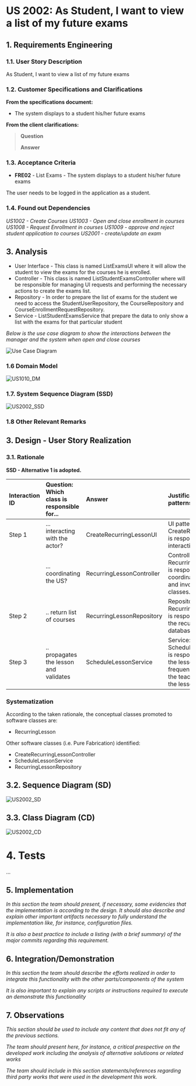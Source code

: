 # US 2002: As Student, I want to view a list of my future exams

## 1. Requirements Engineering


### 1.1. User Story Description

As Student, I want to view a list of my future exams

### 1.2. Customer Specifications and Clarifications


**From the specifications document:**
* The system displays to a student his/her future exams

**From the client clarifications:**

> **Question**
>
>  **Answer**

### 1.3. Acceptance Criteria

* **FRE02** - List Exams - The system displays to a student his/her future exams

The user needs to be logged in the application as a student.

### 1.4. Found out Dependencies

*US1002 - Create Courses*
*US1003 - Open and close enrollment in courses*
*US1008 - Request Enrollment in courses*
*US1009 - approve and reject student application to courses*
*US2001 - create/update an exam*


## 3. Analysis

* User Interface - This class is named ListExamsUI where it will allow the student to view the exams for the courses he is enrolled.
* Controller     - This class is named ListStudentExamsController where will be responsible for managing UI requests and performing the necessary actions to create the exams list.
* Repository     - In order to prepare the list of exams for the student we need to access the StudentUserRepository, the CourseRepository and CourseEnrollmentRequestRepository.
* Service        - ListStudentExamsService that prepare the data to only show a list with the exams for that particular student

*Below is the use case diagram to show the interactions between the manager and the system when open and close courses*

![Use Case Diagram](US2002-UCD.svg "US2002 Use Case Diagram")

### 1.6 Domain Model

![US1010_DM](DM_US1010.svg)

### 1.7. System Sequence Diagram (SSD)

![US2002_SSD](US2002-SSD.svg)

### 1.8 Other Relevant Remarks


## 3. Design - User Story Realization

### 3.1. Rationale

**SSD - Alternative 1 is adopted.**


| Interaction ID | Question: Which class is responsible for... | Answer                    | Justification (with patterns)                                                                                                                        |
|:---------------|:--------------------------------------------|:--------------------------|:-----------------------------------------------------------------------------------------------------------------------------------------------------|
| Step 1         | ... interacting with the actor?             | CreateRecurringLessonUI   | UI pattern: CreateRecurringLessonUI is responsible for interacting with the actor                     |
|                | ... coordinating the US?                    | RecurringLessonController | Controller pattern: RecurringLessonController is responsible for coordinating the use case and invoking necessary classes.                           |
| Step 2         | .. return list of courses                   | RecurringLessonRepository | Repository pattern: RecurringLessonRepository is responsible for saving the recurring lesson in the database.                                        |
| Step 3         | .. propagates the lesson and validates      | ScheduleLessonService     | Service: ScheduleRecurringLesson is responsible propagating the lesson for a certain frequency and validates the teacher availability for the lesson |


### Systematization ##

According to the taken rationale, the conceptual classes promoted to software classes are:

* RecurringLesson

Other software classes (i.e. Pure Fabrication) identified:

* CreateRecurringLessonController
* ScheduleLessonService
* RecurringLessonRepository

## 3.2. Sequence Diagram (SD)

![US2002_SD](US2002-SD.svg)


## 3.3. Class Diagram (CD)

![US2002_CD](US2002-CD.svg)

# 4. Tests

...

## 5. Implementation

*In this section the team should present, if necessary, some evidencies that the 
implementation is according to the design. It should also describe and explain other 
important artifacts necessary to fully understand the implementation like, for instance, 
configuration files.*

*It is also a best practice to include a listing (with a brief summary) 
of the major commits regarding this requirement.*

## 6. Integration/Demonstration

*In this section the team should describe the efforts realized in order to 
integrate this functionality with the other parts/components of the system*

*It is also important to explain any scripts or instructions required to execute an 
demonstrate this functionality*

## 7. Observations

*This section should be used to include any content that does not fit any of the previous sections.*

*The team should present here, for instance, a critical prespective on the developed work including the analysis of alternative solutioons or related works*

*The team should include in this section statements/references regarding third party works that were used in the development this work.*
